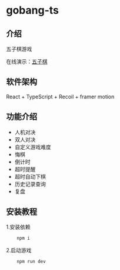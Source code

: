 # gobang-ts

## 介绍

五子棋游戏

在线演示：[五子棋](https://jerry-306.github.io/gobang/)

## 软件架构

React + TypeScript + Recoil + framer motion

## 功能介绍

- 人机对决
- 双人对决
- 自定义游戏难度
- 悔棋
- 倒计时
- 超时提醒
- 超时自动下棋
- 历史记录查询
- 复盘

## 安装教程

1.安装依赖

```bash
    npm i
```

2.启动游戏

```bash
    npm run dev
```
